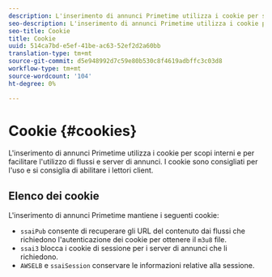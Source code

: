 ```yaml
---
description: L'inserimento di annunci Primetime utilizza i cookie per scopi interni e per facilitare l'utilizzo di flussi e server di annunci.
seo-description: L'inserimento di annunci Primetime utilizza i cookie per scopi interni e per facilitare l'utilizzo di flussi e server di annunci.
seo-title: Cookie
title: Cookie
uuid: 514ca7bd-e5ef-41be-ac63-52ef2d2a60bb
translation-type: tm+mt
source-git-commit: d5e948992d7c59e80b530c8f4619adbffc3c03d8
workflow-type: tm+mt
source-wordcount: '104'
ht-degree: 0%

---
```



# Cookie {#cookies}

L&#39;inserimento di annunci Primetime utilizza i cookie per scopi interni e per facilitare l&#39;utilizzo di flussi e server di annunci.  I cookie sono consigliati per l&#39;uso e si consiglia di abilitare i lettori client.

## Elenco dei cookie

L&#39;inserimento di annunci Primetime mantiene i seguenti cookie:

* `ssaiPub` consente di recuperare gli URL del contenuto dai flussi che richiedono l&#39;autenticazione dei cookie per ottenere il  `m3u8` file.
* `ssai3` blocca i cookie di sessione per i server di annunci che li richiedono.
* `AWSELB` e  `ssaiSession` conservare le informazioni relative alla sessione.